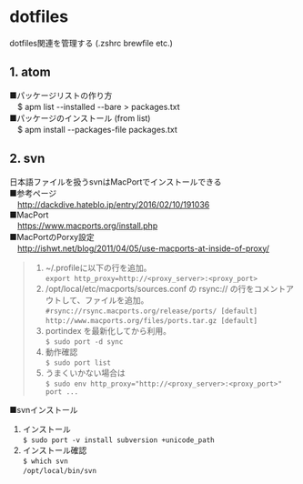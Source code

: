# dotfiles
dotfiles関連を管理する (.zshrc brewfile etc.)

## 1. atom
■パッケージリストの作り方  
　$ apm list --installed --bare > packages.txt  
■パッケージのインストール (from list)  
　$ apm install --packages-file packages.txt

## 2. svn
日本語ファイルを扱うsvnはMacPortでインストールできる  
■参考ページ  
　http://dackdive.hateblo.jp/entry/2016/02/10/191036  
■MacPort  
　https://www.macports.org/install.php  
■MacPortのPorxy設定  
　http://ishwt.net/blog/2011/04/05/use-macports-at-inside-of-proxy/  
>
>1. ~/.profileに以下の行を追加。  
>`export http_proxy=http://<proxy_server>:<proxy_port>`
>2. /opt/local/etc/macports/sources.conf の rsync:// の行をコメントアウトして、ファイルを追加。  
>`#rsync://rsync.macports.org/release/ports/ [default]`  
>`http://www.macports.org/files/ports.tar.gz [default]`  
>3. portindex を最新化してから利用。  
>`$ sudo port -d sync`  
>4. 動作確認  
>`$ sudo port list`  
>5. うまくいかない場合は  
>`$ sudo env http_proxy="http://<proxy_server>:<proxy_port>" port ...`  

■svnインストール  
1. インストール  
`$ sudo port -v install subversion +unicode_path`  
2. インストール確認  
`$ which svn`  
`/opt/local/bin/svn`  
